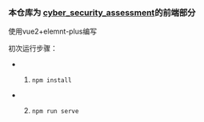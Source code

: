 ### 本仓库为 [cyber_security_assessment](https://github.com/xlccc/cyber_security_assessment)的前端部分

使用vue2+elemnt-plus编写

初次运行步骤：
- 1. ```shell
     npm install
- 2. ```shell
     npm run serve
